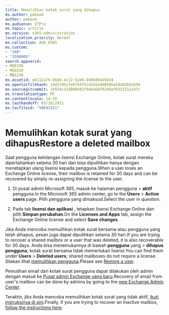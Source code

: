 ```yaml
---
title: Memulihkan kotak surat yang dihapus
ms.author: pebaum
author: pebaum
ms.audience: ITPro
ms.topic: article
ms.service: o365-administration
localization_priority: Normal
ms.collection: Adm_O365
ms.custom:
- "360"
- "3500005"
search.appverid:
- MOE150
- MED150
- MBS150
ms.assetid: e6112a76-bbb6-4c22-b2e6-690b004d92d4
ms.openlocfilehash: 14d2c9b1fe6764f5cd3a5a968586a19a03b62694
ms.sourcegitcommit: 1b554c31d008492f9e6464f0249af0332212a3fc
ms.translationtype: MT
ms.contentlocale: id-ID
ms.lasthandoff: 03/10/2021
ms.locfileid: "50641521"
---
```

# <a name="restore-a-deleted-mailbox"></a><span data-ttu-id="b9f06-102">Memulihkan kotak surat yang dihapus</span><span class="sxs-lookup"><span data-stu-id="b9f06-102">Restore a deleted mailbox</span></span>

<span data-ttu-id="b9f06-103">Saat pengguna kehilangan lisensi Exchange Online, kotak surat mereka dipertahankan selama 30 hari dan bisa dipulihkan hanya dengan menetapkan ulang lisensi kepada pengguna.</span><span class="sxs-lookup"><span data-stu-id="b9f06-103">When a user loses an Exchange Online license, their mailbox is retained for 30 days and can be recovered by simply re-assigning the license to the user.</span></span>
  
1. <span data-ttu-id="b9f06-104">Di pusat admin Microsoft 365, masuk ke halaman pengguna  \> **aktif** pengguna.</span><span class="sxs-lookup"><span data-stu-id="b9f06-104">In the Microsoft 365 admin center, go to the **Users** \> **Active users** page.</span></span> <span data-ttu-id="b9f06-105">Pilih pengguna yang dimaksud.</span><span class="sxs-lookup"><span data-stu-id="b9f06-105">Select the user in question.</span></span>

2. <span data-ttu-id="b9f06-106">Pada tab **lisensi dan aplikasi** , tetapkan lisensi Exchange Online dan pilih **Simpan perubahan**.</span><span class="sxs-lookup"><span data-stu-id="b9f06-106">On the **Licenses and Apps** tab, assign the Exchange Online license and select **Save changes**.</span></span>

<span data-ttu-id="b9f06-107">Jika Anda mencoba memulihkan kotak surat bersama atau pengguna yang telah dihapus, pesan juga dapat dipulihkan selama 30 hari.</span><span class="sxs-lookup"><span data-stu-id="b9f06-107">If you are trying to recover a shared mailbox or a user that was deleted, it is also recoverable for 30 days.</span></span> <span data-ttu-id="b9f06-108">Anda bisa menemukannya di bawah **pengguna** yang \> **dihapus pengguna**; kotak surat bersama tidak memerlukan lisensi.</span><span class="sxs-lookup"><span data-stu-id="b9f06-108">You can find them under **Users** \> **Deleted users**; shared mailboxes do not require a license.</span></span> <span data-ttu-id="b9f06-109">Silakan lihat [memulihkan pengguna](https://docs.microsoft.com/microsoft-365/admin/add-users/restore-user).</span><span class="sxs-lookup"><span data-stu-id="b9f06-109">Please see [Restore a user](https://docs.microsoft.com/microsoft-365/admin/add-users/restore-user).</span></span>

<span data-ttu-id="b9f06-110">Pemulihan email dari kotak surat pengguna dapat dilakukan oleh admin dengan masuk ke [Pusat admin Exchange yang baru](https://techcommunity.microsoft.com/t5/exchange-team-blog/a-new-recoverableitems-experience-comes-to-exchange-online/ba-p/1505353).</span><span class="sxs-lookup"><span data-stu-id="b9f06-110">Recovery of email from user's mailbox can be done by admins by going to the [new Exchange Admin Center](https://techcommunity.microsoft.com/t5/exchange-team-blog/a-new-recoverableitems-experience-comes-to-exchange-online/ba-p/1505353).</span></span>

<span data-ttu-id="b9f06-111">Terakhir, jika Anda mencoba memulihkan kotak surat yang tidak aktif, [ikuti instruksinya di sini](https://docs.microsoft.com/microsoft-365/compliance/recover-an-inactive-mailbox).</span><span class="sxs-lookup"><span data-stu-id="b9f06-111">Finally, if you are trying to recover an Inactive mailbox, [follow the instructions here](https://docs.microsoft.com/microsoft-365/compliance/recover-an-inactive-mailbox).</span></span>
  
